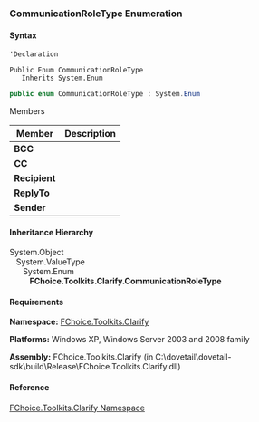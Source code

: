 ﻿### CommunicationRoleType Enumeration

#### Syntax

```vbnet
'Declaration

Public Enum CommunicationRoleType 
   Inherits System.Enum
```

```csharp
public enum CommunicationRoleType : System.Enum
```

Members

| Member | Description |
| --- | --- |
| **BCC** |   |
| **CC** |   |
| **Recipient** |   |
| **ReplyTo** |   |
| **Sender** |   |

#### Inheritance Hierarchy

System.Object  
   System.ValueType  
      System.Enum  
         **FChoice.Toolkits.Clarify.CommunicationRoleType**  

#### Requirements

**Namespace:** [FChoice.Toolkits.Clarify](FChoice.Toolkits.Clarify~FChoice.Toolkits.Clarify_namespace.md)

**Platforms:** Windows XP, Windows Server 2003 and 2008 family

**Assembly:** FChoice.Toolkits.Clarify (in C:\\dovetail\\dovetail-sdk\\build\\Release\\FChoice.Toolkits.Clarify.dll)

#### Reference

[FChoice.Toolkits.Clarify Namespace](FChoice.Toolkits.Clarify~FChoice.Toolkits.Clarify_namespace.md)
